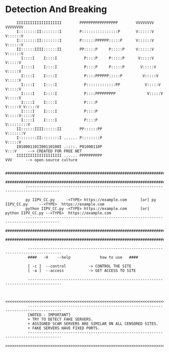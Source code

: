 # Detection And Breaking

              
              
         IIIIIIIIIIIIIIIIIIII        PPPPPPPPPPPPPPPPP        VVVVVVVV           VVVVVVVV
         I::::::::II::::::::I        P::::::::::::::::P       V::::::V           V::::::V
         I::::::::II::::::::I        P::::::PPPPPP:::::P      V::::::V           V::::::V
         II::::::IIII::::::II        PP:::::P     P:::::P     V::::::V           V::::::V
           I::::I    I::::I            P::::P     P:::::P      V:::::V           V:::::V 
           I::::I    I::::I            P::::P     P:::::P       V:::::V         V:::::V  
           I::::I    I::::I            P::::PPPPPP:::::P         V:::::V       V:::::V   
           I::::I    I::::I            P:::::::::::::PP           V:::::V     V:::::V    
           I::::I    I::::I            P::::PPPPPPPPP              V:::::V   V:::::V     
           I::::I    I::::I            P::::P                       V:::::V V:::::V      
           I::::I    I::::I            P::::P                        V:::::V:::::V       
           I::::I    I::::I            P::::P                         V:::::::::V        
         II::::::IIII::::::II        PP::::::PP                        V:::::::V         
         I::::::::II::::::::I ...... P::::::::P                         V:::::V          
         I01000110II00110100I .::::. P01000110P                          V:::V     --> CREATED FOR FREE NET 
         IIIIIIIIIIIIIIIIIIII ...... PPPPPPPPPP                           VVV      --> open-source culture
              
             ############################################################################################################
             ############################################################################################################
             -------------------------------------------------------------------------------------
             
             py IIPV_CC.py     -<TYPE> https://example.com      [or] py IIPV_CC.py     --<TYPE>  https://example.com 
             python IIPV_CC.py -<TYPE> https://example.com      [or] python IIPV_CC.py --<TYPE>  https://example.com
             -------------------------------------------------------------------------------------
             ############################################################################################################
             ############################################################################################################
              
              -------------------------------------------------------------------------------------
              ####   -H    --help             how to use   ####
              
              [ -c ]  --control          -> CONTROL THE SITE
              [ -a ]  --access           -> GET ACCESS TO SITE
              
              -------------------------------------------------------------------------------------
              
              
              <<<<<<<<<<<<<<<<<<<<<<<<<<<<<<<<<<<<<<<<<<<<<<<<<<<<<<<<<<<<<<<<<<<<<<<<<<<<<<<<<<<<<
              -------------------------------------------------------------------------------------
              [NOTED - IMPORTANT]
              + TRY TO DETECT FAKE SERVERS.
              + ASSIGNED SCAM SERVERS ARE SIMILAR ON ALL CENSORED SITES.
              + FAKE SERVERS HAVE FIXED PORTS.
              -------------------------------------------------------------------------------------
              >>>>>>>>>>>>>>>>>>>>>>>>>>>>>>>>>>>>>>>>>>>>>>>>>>>>>>>>>>>>>>>>>>>>>>>>>>>>>>>>>>>>>


